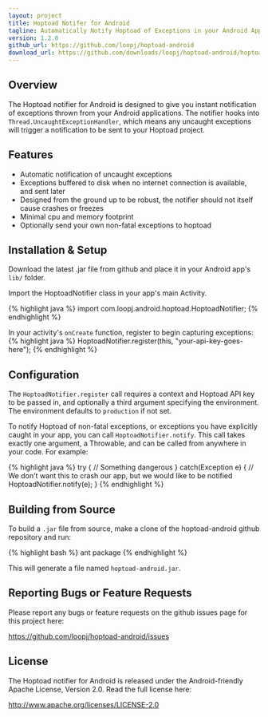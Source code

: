 ```yaml
---
layout: project
title: Hoptoad Notifer for Android
tagline: Automatically Notify Hoptoad of Exceptions in your Android App
version: 1.2.0
github_url: https://github.com/loopj/hoptoad-android
download_url: https://github.com/downloads/loopj/hoptoad-android/hoptoad-android-1.2.1.jar
---
```



Overview
--------
The Hoptoad notifier for Android is designed to give you instant notification
of exceptions thrown from your Android applications. The notifier hooks into
`Thread.UncaughtExceptionHandler`, which means any uncaught exceptions will
trigger a notification to be sent to your Hoptoad project.


Features
--------
- Automatic notification of uncaught exceptions
- Exceptions buffered to disk when no internet connection is available, and sent later
- Designed from the ground up to be robust, the notifier should not itself cause crashes or
  freezes
- Minimal cpu and memory footprint
- Optionally send your own non-fatal exceptions to hoptoad


Installation & Setup
--------------------
Download the latest .jar file from github and place it in your Android app's
`lib/` folder.

Import the HoptoadNotifier class in your app's main Activity.

{% highlight java %}
import com.loopj.android.hoptoad.HoptoadNotifier;
{% endhighlight %}

In your activity's `onCreate` function, register to begin capturing exceptions:
{% highlight java %}
HoptoadNotifier.register(this, "your-api-key-goes-here");
{% endhighlight %}


Configuration
-------------
The `HoptoadNotifier.register` call requires a context and Hoptoad API key to
be passed in, and optionally a third argument specifying the environment.
The environment defaults to `production` if not set.

To notify Hoptoad of non-fatal exceptions, or exceptions you have explicitly
caught in your app, you can call `HoptoadNotifier.notify`. This call takes
exactly one argument, a Throwable, and can be called from anywhere in your
code. For example:

{% highlight java %}
try {
    // Something dangerous
} catch(Exception e) {
    // We don't want this to crash our app, but we would like to be notified
    HoptoadNotifier.notify(e);
}
{% endhighlight %}


Building from Source
--------------------
To build a `.jar` file from source, make a clone of the hoptoad-android
github repository and run:

{% highlight bash %}
ant package
{% endhighlight %}

This will generate a file named `hoptoad-android.jar`.


Reporting Bugs or Feature Requests
----------------------------------
Please report any bugs or feature requests on the github issues page for this
project here:

<https://github.com/loopj/hoptoad-android/issues>


License
-------
The Hoptoad notifier for Android is released under the Android-friendly
Apache License, Version 2.0. Read the full license here:

<http://www.apache.org/licenses/LICENSE-2.0>
